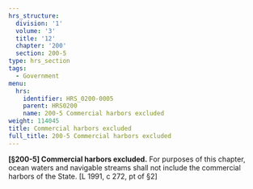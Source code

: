 ```yaml
---
hrs_structure:
  division: '1'
  volume: '3'
  title: '12'
  chapter: '200'
  section: 200-5
type: hrs_section
tags:
  - Government
menu:
  hrs:
    identifier: HRS_0200-0005
    parent: HRS0200
    name: 200-5 Commercial harbors excluded
weight: 114045
title: Commercial harbors excluded
full_title: 200-5 Commercial harbors excluded
---
```

**[§200-5] Commercial harbors excluded.** For purposes of this chapter, ocean waters and navigable streams shall not include the commercial harbors of the State. [L 1991, c 272, pt of §2]